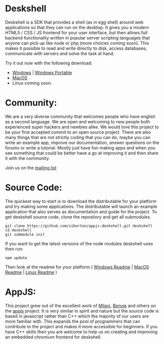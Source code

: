 Deskshell
=========

Deskshell is a SDK that provides a shell (as in egg shell) around web applications so that they can run on the 
desktop. It gives you a modern HTML5 / CSS / JS frontend for your user interface, but then allows full backend 
functionality written in popular server scripting languages that anyone can pick up like node or php 
(more choices coming soon). This makes it possible to read and write directly to disk, 
access databases, communicate with servers and solve the task at hand.

Try it out now with the following download:
+ [Windows](http://deskshell.org?download=WindowsInstall) | [Windows Portable](http://deskshell.org?download=WindowsPortable)
+ [MacOS](http://deskshell.org?download=MacInstall)
+ Linux coming soon.

Community:
========
We are a very diverse community that welcomes people who have english as a second language. We are open and welcoming
to new people both experienced super hackers and newbies alike. We would love this project
to be your first accepted commit to an open source project. 
There are also many things that are not strictly coding that you
can do, maybe you can write an example app, improve our documentation, answer questions on the forums or write a 
tutorial. Mostly just have fun making apps and when you see something that could be better have a go at improving
it and then share it with the community.

Join us on the [mailing list](https://groups.google.com/d/forum/appjs-dev)

Source Code:
========

The quickest way to start is to download the distributable for your platform and try making some applications. 
The distributable will launch an example application that also serves as documentation and guide for the project.
To get deskshell source code, clone the repository and get all submodules.

    git clone https://github.com/sihorton/appjs-deskshell.git deskshell
    cd deskshell
    git submodule init
    
If you want to get the latest versions of the node modules deskshell uses then run:

    npm update
    
    
Then look at the readme for your platform (
[Windows Readme](https://github.com/sihorton/appjs-deskshell/tree/master/bin/win) | 
[MacOS Readme](https://github.com/sihorton/appjs-deskshell/tree/master/bin/mac) | 
[Linux Readme](https://github.com/sihorton/appjs-deskshell/tree/master/bin/linux)
)

AppJS:
=======

This project grew out of the excellent work of [Milani](https://github.com/milani), [Benvie](https://github.com/Benvie) 
and others on the [appjs](https://github.com/appjs/appjs/) project. It is very similar in spirit and nature but
the source code is based in javascript rather than C++ which the majority of our users are more familiar with. This 
expands the pool of programmers that can contribute to the project and makes it more accessible for beginners. If you
have C++ skills then you are welcome to help us on creating and improving an embedded chromium frontend for deskshell.

